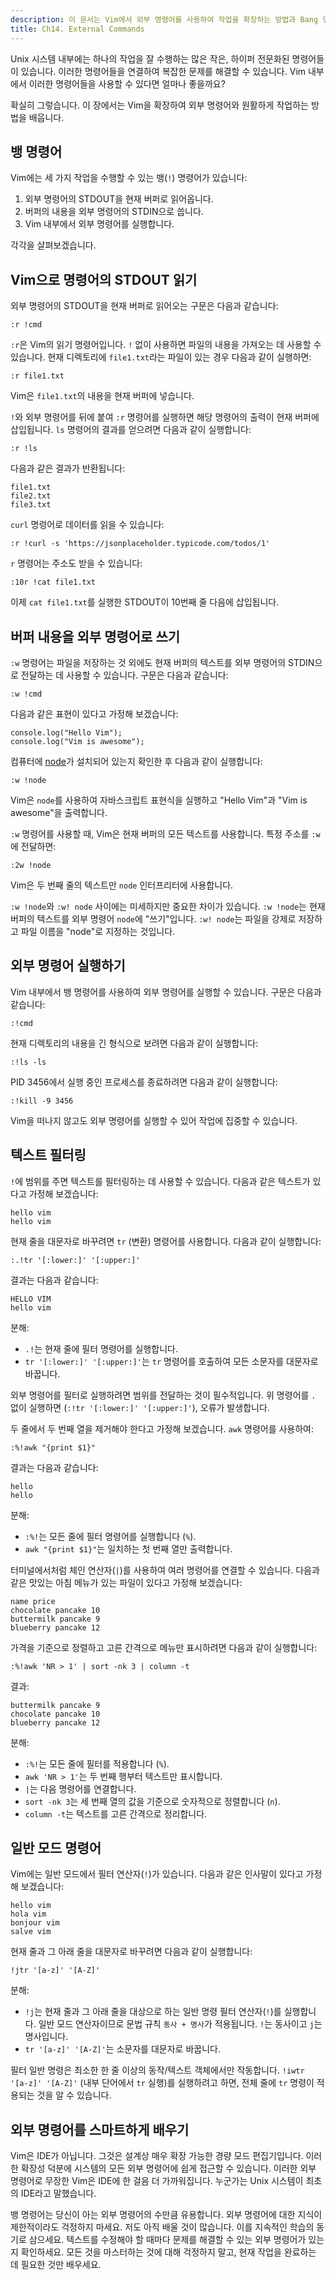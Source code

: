 ```yaml
---
description: 이 문서는 Vim에서 외부 명령어를 사용하여 작업을 확장하는 방법과 Bang 명령어를 활용하는 방법을 설명합니다.
title: Ch14. External Commands
---
```


Unix 시스템 내부에는 하나의 작업을 잘 수행하는 많은 작은, 하이퍼 전문화된 명령어들이 있습니다. 이러한 명령어들을 연결하여 복잡한 문제를 해결할 수 있습니다. Vim 내부에서 이러한 명령어들을 사용할 수 있다면 얼마나 좋을까요?

확실히 그렇습니다. 이 장에서는 Vim을 확장하여 외부 명령어와 원활하게 작업하는 방법을 배웁니다.

## 뱅 명령어

Vim에는 세 가지 작업을 수행할 수 있는 뱅(`!`) 명령어가 있습니다:

1. 외부 명령어의 STDOUT을 현재 버퍼로 읽어옵니다.
2. 버퍼의 내용을 외부 명령어의 STDIN으로 씁니다.
3. Vim 내부에서 외부 명령어를 실행합니다.

각각을 살펴보겠습니다.

## Vim으로 명령어의 STDOUT 읽기

외부 명령어의 STDOUT을 현재 버퍼로 읽어오는 구문은 다음과 같습니다:

```shell
:r !cmd
```

`:r`은 Vim의 읽기 명령어입니다. `!` 없이 사용하면 파일의 내용을 가져오는 데 사용할 수 있습니다. 현재 디렉토리에 `file1.txt`라는 파일이 있는 경우 다음과 같이 실행하면:

```shell
:r file1.txt
```

Vim은 `file1.txt`의 내용을 현재 버퍼에 넣습니다.

`!`와 외부 명령어를 뒤에 붙여 `:r` 명령어를 실행하면 해당 명령어의 출력이 현재 버퍼에 삽입됩니다. `ls` 명령어의 결과를 얻으려면 다음과 같이 실행합니다:

```shell
:r !ls
```

다음과 같은 결과가 반환됩니다:

```shell
file1.txt
file2.txt
file3.txt
```

`curl` 명령어로 데이터를 읽을 수 있습니다:

```shell
:r !curl -s 'https://jsonplaceholder.typicode.com/todos/1'
```

`r` 명령어는 주소도 받을 수 있습니다:

```shell
:10r !cat file1.txt
```

이제 `cat file1.txt`를 실행한 STDOUT이 10번째 줄 다음에 삽입됩니다.

## 버퍼 내용을 외부 명령어로 쓰기

`:w` 명령어는 파일을 저장하는 것 외에도 현재 버퍼의 텍스트를 외부 명령어의 STDIN으로 전달하는 데 사용할 수 있습니다. 구문은 다음과 같습니다:

```shell
:w !cmd
```

다음과 같은 표현이 있다고 가정해 보겠습니다:

```shell
console.log("Hello Vim");
console.log("Vim is awesome");
```

컴퓨터에 [node](https://nodejs.org/en/)가 설치되어 있는지 확인한 후 다음과 같이 실행합니다:

```shell
:w !node
```

Vim은 `node`를 사용하여 자바스크립트 표현식을 실행하고 "Hello Vim"과 "Vim is awesome"을 출력합니다.

`:w` 명령어를 사용할 때, Vim은 현재 버퍼의 모든 텍스트를 사용합니다. 특정 주소를 `:w`에 전달하면:

```shell
:2w !node
```

Vim은 두 번째 줄의 텍스트만 `node` 인터프리터에 사용합니다.

`:w !node`와 `:w! node` 사이에는 미세하지만 중요한 차이가 있습니다. `:w !node`는 현재 버퍼의 텍스트를 외부 명령어 `node`에 "쓰기"입니다. `:w! node`는 파일을 강제로 저장하고 파일 이름을 "node"로 지정하는 것입니다.

## 외부 명령어 실행하기

Vim 내부에서 뱅 명령어를 사용하여 외부 명령어를 실행할 수 있습니다. 구문은 다음과 같습니다:

```shell
:!cmd
```

현재 디렉토리의 내용을 긴 형식으로 보려면 다음과 같이 실행합니다:

```shell
:!ls -ls
```

PID 3456에서 실행 중인 프로세스를 종료하려면 다음과 같이 실행합니다:

```shell
:!kill -9 3456
```

Vim을 떠나지 않고도 외부 명령어를 실행할 수 있어 작업에 집중할 수 있습니다.

## 텍스트 필터링

`!`에 범위를 주면 텍스트를 필터링하는 데 사용할 수 있습니다. 다음과 같은 텍스트가 있다고 가정해 보겠습니다:

```shell
hello vim
hello vim
```

현재 줄을 대문자로 바꾸려면 `tr` (변환) 명령어를 사용합니다. 다음과 같이 실행합니다:

```shell
:.!tr '[:lower:]' '[:upper:]'
```

결과는 다음과 같습니다:

```shell
HELLO VIM
hello vim
```

분해:
- `.!`는 현재 줄에 필터 명령어를 실행합니다.
- `tr '[:lower:]' '[:upper:]'`는 `tr` 명령어를 호출하여 모든 소문자를 대문자로 바꿉니다.

외부 명령어를 필터로 실행하려면 범위를 전달하는 것이 필수적입니다. 위 명령어를 `.` 없이 실행하면 (`:!tr '[:lower:]' '[:upper:]'`), 오류가 발생합니다.

두 줄에서 두 번째 열을 제거해야 한다고 가정해 보겠습니다. `awk` 명령어를 사용하여:

```shell
:%!awk "{print $1}"
```

결과는 다음과 같습니다:

```shell
hello
hello
```

분해:
- `:%!`는 모든 줄에 필터 명령어를 실행합니다 (`%`).
- `awk "{print $1}"`는 일치하는 첫 번째 열만 출력합니다.

터미널에서처럼 체인 연산자(`|`)를 사용하여 여러 명령어를 연결할 수 있습니다. 다음과 같은 맛있는 아침 메뉴가 있는 파일이 있다고 가정해 보겠습니다:

```shell
name price
chocolate pancake 10
buttermilk pancake 9
blueberry pancake 12
```

가격을 기준으로 정렬하고 고른 간격으로 메뉴만 표시하려면 다음과 같이 실행합니다:

```shell
:%!awk 'NR > 1' | sort -nk 3 | column -t
```

결과:
```shell
buttermilk pancake 9
chocolate pancake 10
blueberry pancake 12
```

분해:
- `:%!`는 모든 줄에 필터를 적용합니다 (`%`).
- `awk 'NR > 1'`는 두 번째 행부터 텍스트만 표시합니다.
- `|`는 다음 명령어를 연결합니다.
- `sort -nk 3`는 세 번째 열의 값을 기준으로 숫자적으로 정렬합니다 (`n`).
- `column -t`는 텍스트를 고른 간격으로 정리합니다.

## 일반 모드 명령어

Vim에는 일반 모드에서 필터 연산자(`!`)가 있습니다. 다음과 같은 인사말이 있다고 가정해 보겠습니다:

```shell
hello vim
hola vim
bonjour vim
salve vim
```

현재 줄과 그 아래 줄을 대문자로 바꾸려면 다음과 같이 실행합니다:
```shell
!jtr '[a-z]' '[A-Z]'
```

분해:
- `!j`는 현재 줄과 그 아래 줄을 대상으로 하는 일반 명령 필터 연산자(`!`)를 실행합니다. 일반 모드 연산자이므로 문법 규칙 `동사 + 명사`가 적용됩니다. `!`는 동사이고 `j`는 명사입니다.
- `tr '[a-z]' '[A-Z]'`는 소문자를 대문자로 바꿉니다.

필터 일반 명령은 최소한 한 줄 이상의 동작/텍스트 객체에서만 작동합니다. `!iwtr '[a-z]' '[A-Z]'` (내부 단어에서 `tr` 실행)를 실행하려고 하면, 전체 줄에 `tr` 명령이 적용되는 것을 알 수 있습니다.

## 외부 명령어를 스마트하게 배우기

Vim은 IDE가 아닙니다. 그것은 설계상 매우 확장 가능한 경량 모드 편집기입니다. 이러한 확장성 덕분에 시스템의 모든 외부 명령어에 쉽게 접근할 수 있습니다. 이러한 외부 명령어로 무장한 Vim은 IDE에 한 걸음 더 가까워집니다. 누군가는 Unix 시스템이 최초의 IDE라고 말했습니다.

뱅 명령어는 당신이 아는 외부 명령어의 수만큼 유용합니다. 외부 명령어에 대한 지식이 제한적이라도 걱정하지 마세요. 저도 아직 배울 것이 많습니다. 이를 지속적인 학습의 동기로 삼으세요. 텍스트를 수정해야 할 때마다 문제를 해결할 수 있는 외부 명령어가 있는지 확인하세요. 모든 것을 마스터하는 것에 대해 걱정하지 말고, 현재 작업을 완료하는 데 필요한 것만 배우세요.